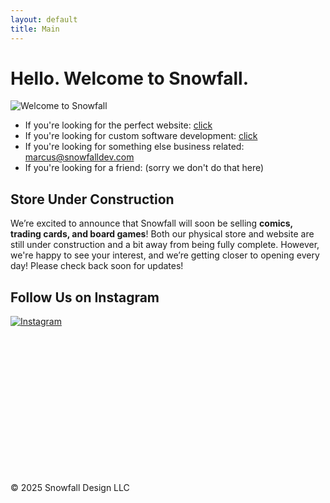 ```yaml
---
layout: default
title: Main
---
```


# Hello. Welcome to Snowfall. 

![Welcome to Snowfall](path_to_your_image) <!-- Replace with the actual image URL of your game store -->

- If you're looking for the perfect website: [click](https://www.example.com)
- If you're looking for custom software development: [click](https://www.example.com)
- If you're looking for something else business related: <marcus@snowfalldev.com>
- If you're looking for a friend: (sorry we don't do that here)

## Store Under Construction
We’re excited to announce that Snowfall will soon be selling **comics, trading cards, and board games**! Both our physical store and website are still under construction and a bit away from being fully complete. However, we're happy to see your interest, and we’re getting closer to opening every day! Please check back soon for updates!

## Follow Us on Instagram
[![Instagram](https://image-link-to-instagram-icon)](https://www.instagram.com/your_instagram_handle) <!-- Replace with your actual Instagram icon and URL -->

<br><br><br><br><br><br><br><br><br><br><br><br><br>

© 2025 Snowfall Design LLC

